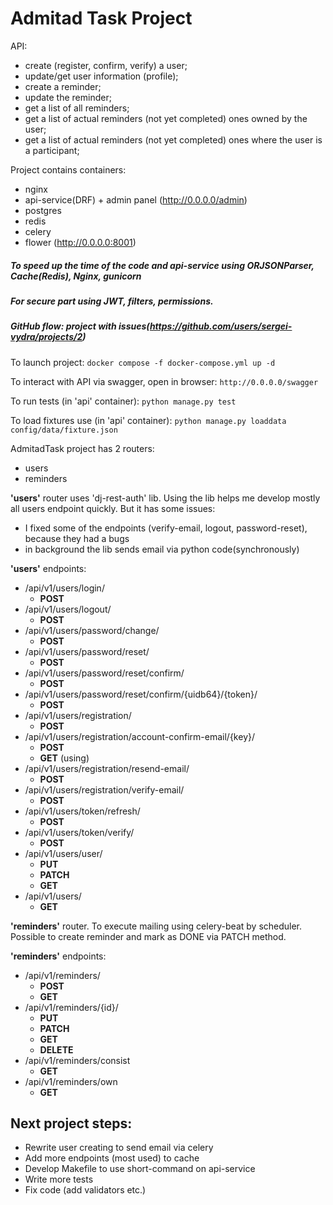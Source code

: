 # Admitad Task Project

API:
- create (register, confirm, verify) a user;
- update/get user information (profile);
- create a reminder;
- update the reminder;
- get a list of all reminders;
- get a list of actual reminders (not yet completed) ones owned by the user;
- get a list of actual reminders (not yet completed) ones where the user is a participant;


Project contains containers:
- nginx
- api-service(DRF) + admin panel (http://0.0.0.0/admin)
- postgres
- redis
- celery
- flower (http://0.0.0.0:8001)

##### To speed up the time of the code and api-service using ORJSONParser, Cache(Redis), Nginx, gunicorn
##### For secure part using JWT, filters, permissions.
##### GitHub flow: project with issues(https://github.com/users/sergei-vydra/projects/2)

To launch project:
```docker compose -f docker-compose.yml up -d```

To interact with API via swagger, open in browser:
```http://0.0.0.0/swagger```

To run tests (in 'api' container):
```python manage.py test```

To load fixtures use (in 'api' container):
```python manage.py loaddata config/data/fixture.json```

AdmitadTask project has 2 routers:

- users
- reminders

**'users'** router uses 'dj-rest-auth' lib. Using the lib helps me develop mostly all users endpoint quickly. But it has
some issues:

- I fixed some of the endpoints (verify-email, logout, password-reset), because they had a bugs
- in background the lib sends email via python code(synchronously)

**'users'** endpoints:
- /api/v1/users/login/
    - **POST**
- /api/v1/users/logout/
    - **POST**
- /api/v1/users/password/change/
    - **POST**
- /api/v1/users/password/reset/
    - **POST**
- /api/v1/users/password/reset/confirm/
    - **POST**
- /api/v1/users/password/reset/confirm/{uidb64}/{token}/
    - **POST**
- /api/v1/users/registration/
    - **POST**
- /api/v1/users/registration/account-confirm-email/{key}/
    - **POST**
    - **GET** (using)
- /api/v1/users/registration/resend-email/
    - **POST**
- /api/v1/users/registration/verify-email/
    - **POST**
- /api/v1/users/token/refresh/
    - **POST**
- /api/v1/users/token/verify/
    - **POST**
- /api/v1/users/user/
    - **PUT**
    - **PATCH**
    - **GET**
- /api/v1/users/
    - **GET**

**'reminders'** router. To execute mailing using celery-beat by scheduler.
Possible to create reminder and mark as DONE via PATCH method.

**'reminders'** endpoints:
- /api/v1/reminders/
  - **POST**
  - **GET**
- /api/v1/reminders/{id}/
  - **PUT**
  - **PATCH**
  - **GET**
  - **DELETE**
- /api/v1/reminders/consist
  - **GET**
- /api/v1/reminders/own
  - **GET**

## Next project steps:
- Rewrite user creating to send email via celery
- Add more endpoints (most used) to cache
- Develop Makefile to use short-command on api-service
- Write more tests
- Fix code (add validators etc.)